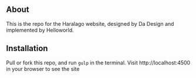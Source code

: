 
## About

This is the repo for the Haralago website, designed by Da Design and implemented by Helloworld.


## Installation

Pull or fork this repo, and run `gulp` in the terminal. Visit http://localhost:4500 in your browser to see the site